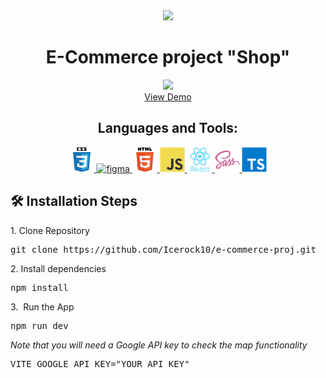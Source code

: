 <div align="center"><img src="https://user-images.githubusercontent.com/24661681/233970667-02ee48c2-8a86-415b-8fb7-871df4b204c7.png"/></div>
<h1 align="center">E-Commerce project "Shop"</h1>
<div align="center">
<img src="https://github.com/Icerock10/e-commerce-proj/blob/main/shop.gif" width="400px"/>
<div><a href="https://shop-ecommerce-tst.netlify.app//">View Demo</a></div>
</div>


<h2 align="center">Languages and Tools:</h2>
<p align="center"> <a href="https://www.w3schools.com/css/" target="_blank" rel="noreferrer"> <img src="https://raw.githubusercontent.com/devicons/devicon/master/icons/css3/css3-original-wordmark.svg" alt="css3" width="40" height="40"/> </a> <a href="https://www.figma.com/" target="_blank" rel="noreferrer"> <img src="https://www.vectorlogo.zone/logos/figma/figma-icon.svg" alt="figma" width="40" height="40"/> </a> <a href="https://www.w3.org/html/" target="_blank" rel="noreferrer"> <img src="https://raw.githubusercontent.com/devicons/devicon/master/icons/html5/html5-original-wordmark.svg" alt="html5" width="40" height="40"/> </a> <a href="https://developer.mozilla.org/en-US/docs/Web/JavaScript" target="_blank" rel="noreferrer"> <img src="https://raw.githubusercontent.com/devicons/devicon/master/icons/javascript/javascript-original.svg" alt="javascript" width="40" height="40"/> </a> <a href="https://reactjs.org/" target="_blank" rel="noreferrer"> <img src="https://raw.githubusercontent.com/devicons/devicon/master/icons/react/react-original-wordmark.svg" alt="react" width="40" height="40"/> </a> <a href="https://sass-lang.com" target="_blank" rel="noreferrer"> <img src="https://raw.githubusercontent.com/devicons/devicon/master/icons/sass/sass-original.svg" alt="sass" width="40" height="40"/> </a> <a href="https://www.typescriptlang.org/" target="_blank" rel="noreferrer"> <img src="https://raw.githubusercontent.com/devicons/devicon/master/icons/typescript/typescript-original.svg" alt="typescript" width="40" height="40"/> </a> </p>

<h2>🛠️ Installation Steps </h2>
<p>1.&nbsp;Clone Repository</p>
<pre>git clone https://github.com/Icerock10/e-commerce-proj.git</pre>
<p>2.&nbsp;Install dependencies</p>
<pre>npm install</pre>
<p>3.&nbsp; Run the App</p>
<pre>npm run dev</pre>

<i>Note that you will need a Google API key to check the map functionality</i>
<pre>VITE_GOOGLE_API_KEY="YOUR_API_KEY"</pre>
